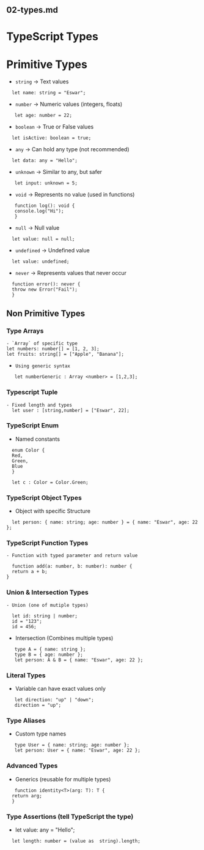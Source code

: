 ## 02-types.md

# TypeScript Types

# Primitive Types 

- `string` → Text values  
```
  let name: string = "Eswar";
```
- `number` → Numeric values (integers, floats)
```
   let age: number = 22;
```
- `boolean` → True or False values
```
  let isActive: boolean = true;
```
- `any` → Can hold any type (not recommended)
```
  let data: any = "Hello";
```
- `unknown` → Similar to any, but safer
```
   let input: unknown = 5;
```
- `void` → Represents no value (used in functions)
```
   function log(): void {
   console.log("Hi");
   }
```
- `null` → Null value
```
  let value: null = null;
```
- `undefined` → Undefined value
```
  let value: undefined;
```
- `never` → Represents values that never occur
```
  function error(): never {
  throw new Error("Fail");
  }
```

## Non Primitive Types

### Type Arrays 
```
- `Array` of specific type  
let numbers: number[] = [1, 2, 3];
let fruits: string[] = ["Apple", "Banana"];
```
- `Using generic syntax` 
```
   let numberGeneric : Array <number> = [1,2,3];
```


### Typescript Tuple
```
- Fixed length and types
  let user : [string,number] = ["Eswar", 22];
```

### TypeScript Enum

- Named constants
```
  enum Color {
  Red,
  Green,
  Blue
  }

  let c : Color = Color.Green;
```
### TypeScript Object Types

- Object with specific Structure
```
  let person: { name: string; age: number } = { name: "Eswar", age: 22 };
```

### TypeScript Function Types
```
- Function with typed parameter and return value

  function add(a: number, b: number): number {
  return a + b;
}
```

### Union & Intersection Types
```
- Union (one of mutiple types)

  let id: string | number;
  id = "123";
  id = 456;
```
- Intersection (Combines multiple types)
```
   type A = { name: string };
   type B = { age: number };
   let person: A & B = { name: "Eswar", age: 22 };
```

### Literal Types

- Variable can have exact values only
```
   let direction: "up" | "down";
   direction = "up"; 
```

 ### Type Aliases

 - Custom type names 
```
   type User = { name: string; age: number };
   let person: User = { name: "Eswar", age: 22 };
```
 ### Advanced Types 

 - Generics (reusable for multiple types)
```
   function identity<T>(arg: T): T {
  return arg;
  }
```

### Type Assertions (tell TypeScript the type)

- let value: any = "Hello";
```
  let length: number = (value as  string).length;
```





